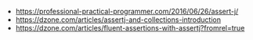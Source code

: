 - https://professional-practical-programmer.com/2016/06/26/assert-j/
- https://dzone.com/articles/assertj-and-collections-introduction
- https://dzone.com/articles/fluent-assertions-with-assertj?fromrel=true
